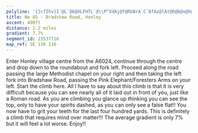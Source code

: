 ```yaml
---
polyline: '{}cfIhv}I`@L`@b@XLFHTL`@\\P^XdAj@f@RbBrA`C`BfAz@lAt@h@b@v@h@l@j@lAz@z@t@vB~Ab@`@hGnExAlAXZnCfBb@^RH|@l@n@n@RNTFb@d@ZN|AtAd@ZtAr@fAx@TXZNTRb@NPZp@h@XNzAhA`EnCbCtA`BhAt@ZnAz@'
title: No 45 - Bradshaw Road, Honley 
ascent: 490ft
distance: 1.2 miles
gradient: 7.7%
segment_id: 23537716
map_ref: SE 136 116
---
```

Enter Honley village centre from the A6024, continue through the centre and drop down to
the roundabout and fork left. Proceed along the road passing the large Methodist chapel on
your
right
and
then
taking
the
left
fork
into
Bradshaw
Road,
passing
the
Pink
Elephant/Foresters Arms on your left. Start the climb here.
All I have to say about this climb is that it is very difficult because you can see nearly all of it
laid out in front of you, just like a Roman road. As you are climbing you glance up thinking
you can see the top, only to have your spirits dashed, as you can only see a false flat!! You
now have to grit your teeth for the last four hundred yards. This is definitely a climb that
requires mind over matter!!! The average gradient is only 7% but it will feel a lot worse.
Enjoy!!



